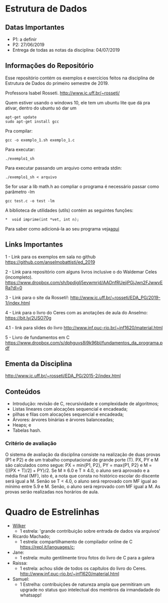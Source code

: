 # Estrutura de Dados

## Datas Importantes

* P1: a definir
* P2: 27/06/2019
* Entrega de todas as notas da disciplina: 04/07/2019


## Informações do Repositório

Esse repositório contém os exemplos e exercícios feitos na disciplina de Estrutura de Dados do primeiro semestre de 2019.

Professora Isabel Rosseti.
http://www.ic.uff.br/~rosseti/

Quem estiver usando o windows 10, ele tem um ubuntu lite que dá pra ativar, dentro do ubuntu só dar um

```
apt-get update
sudo apt-get install gcc
```

Pra compilar:

```
gcc -o exemplo_1.sh exemplo_1.c
```

Para executar:

```
./exemplo1_sh
```

Para executar passando um arquivo como entrada stdin:

```
./exemplo1_sh < arquivo
```

Se for usar a lib math.h ao compliar o programa é necessário passar como parâmetro -lm

```
gcc test.c -o test -lm
```

A biblioteca de utilidades (utils) contém as seguintes funções:
 ```
 *  void imprime(int *vet, int n);
```

 Para saber como adicioná-la ao seu programa veja[aqui](https://link)

## Links Importantes

1 - Link para os exemplos em sala no github
https://github.com/anselmobattisti/ed_2019

2 - Link para repositório com alguns livros inclusive o do Waldemar Celes (incompleto).
https://www.dropbox.com/sh/bpdjglj5eywmrjd/AADnfRUejiPGjJwn2FJwwvERa?dl=0

3 - Link para o site da Rosseti!:
http://www.ic.uff.br/~rosseti/EDA_PG/2019-1/index.html

4 - Link para o livro do Ceres com as anotações de aula do Anselmo:
https://bit.ly/2USO70g

4.1 - link para slides do livro http://www.inf.puc-rio.br/~inf1620/material.html

5 - Livro de fundamentos em C
https://www.dropbox.com/s/dphguvs8i9k96bl/fundamentos_da_programa.pdf

## Ementa da Disciplina

http://www.ic.uff.br/~rosseti/EDA_PG/2015-2/index.html

## Conteúdos

* Introdução: revisão de C, recursividade e complexidade de algoritmos;
* Listas lineares com alocações sequencial e encadeada;
* pilhas e filas com alocações sequencial e encadeada;
* Árvores: árvores binárias e árvores balanceadas;
* Heaps; e
* Tabelas hash.

### Critério de avaliação
O sistema de avaliação da disciplina consiste na realização de duas provas (P1 e P2) e de um trabalho computacional de grande porte (T). PX, PY e M são calculados como segue: PX = min{P1, P2}, PY = max{P1, P2} e M = {[(PX + T)/2] + PY}/2. Se M ≥ 6.0 e T ≥ 4.0, o aluno será aprovado e a média final (MF), isto é, a nota que consta no histórico escolar do discente será igual a M. Senão se T < 4.0, o aluno será reprovado com MF igual ao mínimo entre 5.9 e M. Senão, o aluno será reprovado com MF igual a M. As provas serão realizadas nos horários de aula.

# Quadro de Estrelinhas

* [Wilker](https://www.github.com/wilker "Wilker")
  * 1 estrela: 'grande contribuição sobre entrada de dados via arquivos'
* Ricardo Machado;
  * 1 estrela: compartilhamento de compilador online de C https://repl.it/languages/c;
* Jane:
  * 1 estrela: muito gentilmente tirou fotos do livro de C para a galera
* Raissa:
  * 1 estrela: achou slide de todos os capítulos do livro do Ceres. http://www.inf.puc-rio.br/~inf1620/material.html
* Samuel:
  * 1 Estrelha: contribuições de natureza ampla que permitiram um upgrade no status quo intelectual dos membros da irmandadade do whatsapp!